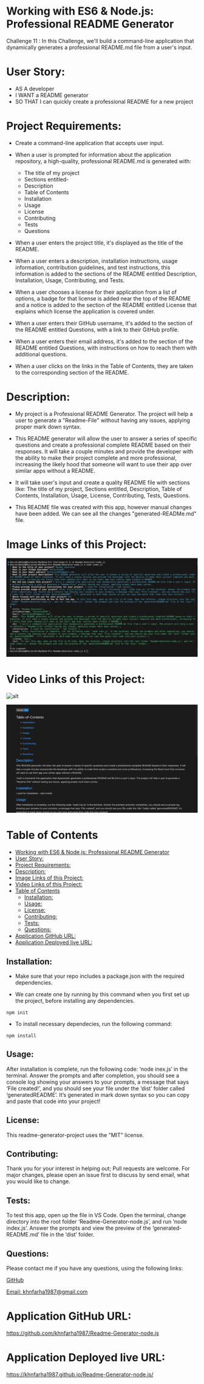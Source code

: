 # Working with ES6 & Node.js: Professional README Generator
Challenge 11 : In this Challenge, we'll build a command-line application that dynamically generates a professional README.md file from a user's input.

# User Story:
  * AS A developer
  * I WANT a README generator
  * SO THAT I can quickly create a professional README for a new project

# Project Requirements:
  * Create a command-line application that accepts user input.
  
  * When a user is prompted for information about the application repository, a high-quality, professional README.md is generated with:
    * The title of my project
    * Sections entitled-
    * Description
    * Table of Contents
    * Installation
    * Usage
    * License
    * Contributing
    * Tests
    * Questions
  
  * When a user enters the project title, it's displayed as the title of the README.
  
  * When a user enters a description, installation instructions, usage information, contribution guidelines, and test instructions, this information is added to the sections of the README entitled Description, Installation, Usage, Contributing, and Tests.
  
  * When a user chooses a license for their application from a list of options, a badge for that license is added near the top of the README and a notice is added to the section of the README entitled License that explains which license the application is covered under.
  
  * When a user enters their GitHub username, it's added to the section of the README entitled Questions, with a link to their GitHub profile.
  
  * When a user enters their email address, it's added to the section of the README entitled Questions, with instructions on how to reach them with additional questions.
  
  * When a user clicks on the links in the Table of Contents, they are taken to the corresponding section of the README.    
  
  # Description:
  * My project is a Professional README Generator. The project will help a user to generate a "Readme-File" without having any issues, applying proper mark down syntax.
  
  * This README generator will allow the user to answer a series of specific questions and create a professional complete README based on their responses. It will take a couple minutes and provide the developer with the ability to make their project complete and more professional, increasing the likely hood that someone will want to use their app over similar apps without a README.
  
  * It will take user's input and create a quality README file with sections like: The title of my project, Sections entitled, Description, Table of Contents, Installation, Usage, License, Contributing, Tests, Questions.
  
  * This README file was created with this app, however manual changes have been added. We can see all the changes "generated-READMe.md" file.
  
# Image Links of this Project:
 ![alt](./images/img-1.png)

 # Video Links of this Project:
 ![alt](./images/mov-1.gif)

 ![alt](./images/mov-2.gif)

# Table of Contents
- [Working with ES6 \& Node.js: Professional README Generator](#working-with-es6--nodejs-professional-readme-generator)
- [User Story:](#user-story)
- [Project Requirements:](#project-requirements)
- [Description:](#description)
- [Image Links of this Project:](#image-links-of-this-project)
- [Video Links of this Project:](#video-links-of-this-project)
- [Table of Contents](#table-of-contents)
  - [Installation:](#installation)
  - [Usage:](#usage)
  - [License:](#license)
  - [Contributing:](#contributing)
  - [Tests:](#tests)
  - [Questions:](#questions)
- [Application GitHub URL:](#application-github-url)
- [Application Deployed live URL:](#application-deployed-live-url)

 
## Installation:
  * Make sure that your repo includes a package.json with the required dependencies. 
  
  * We can create one by running by this command when you first set up the project, before installing any dependencies.
   ```
  npm init
  ```
  * To install necessary dependecies, run the following command:
  ```
  npm install
  ```

## Usage:
After installation is complete, run the following code: ‘node inex.js’ in the terminal. Answer the prompts and after completion, you should see a console log showing your answers to your prompts, a message that says ‘File created!’, and you should see your file under the ‘dist’ folder called ‘generatedREADME’. It’s generated in mark down syntax so you can copy and paste that code into your project!

## License:
This readme-generator-project uses the "MIT" license.

 ## Contributing:
 Thank you for your interest in helping out; Pull requests are welcome. For major changes, please open an issue first to discuss by send email, what you would like to change.

## Tests:
To test this app, open up the file in VS Code. Open the terminal, change directory into the root folder ‘Readme-Generator-node.js’, and run ‘node index.js’. Answer the prompts and view the preview of the ‘generated-README.md’ file in the ‘dist’ folder.
    
## Questions:
Please contact me if you have any questions, using the following links:

  [GitHub](https://github.com/khnfarha1987)

  [Email: khnfarha1987@gmail.com](mailto:khnfarha1987@gmail.com)


# Application GitHub URL:
https://github.com/khnfarha1987/Readme-Generator-node.js

# Application Deployed live URL:
https://khnfarha1987.github.io/Readme-Generator-node.js/
